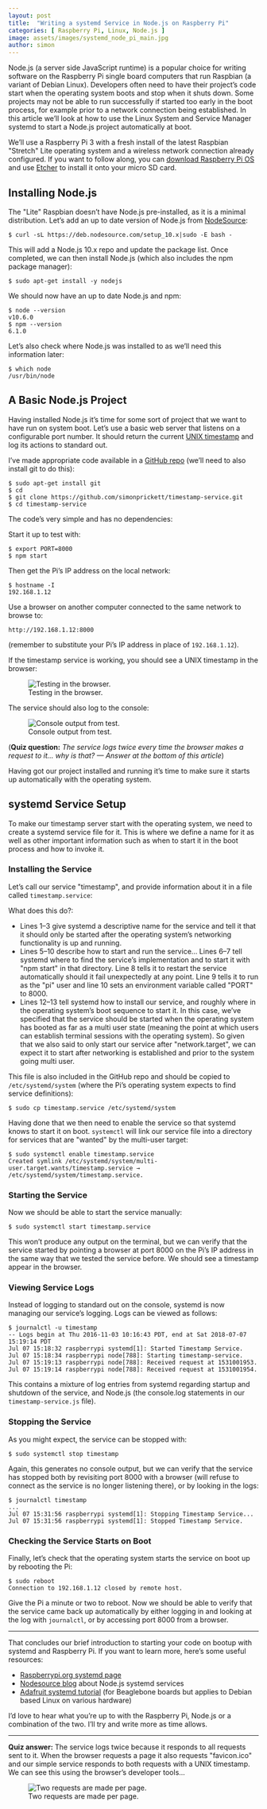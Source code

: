 ```yaml
---
layout: post
title:  "Writing a systemd Service in Node.js on Raspberry Pi"
categories: [ Raspberry Pi, Linux, Node.js ]
image: assets/images/systemd_node_pi_main.jpg
author: simon
---
```

Node.js (a server side JavaScript runtime) is a popular choice for writing software on the Raspberry Pi single board computers that run Raspbian (a variant of Debian Linux). Developers often need to have their project’s code start when the operating system boots and stop when it shuts down. Some projects may not be able to run successfully if started too early in the boot process, for example prior to a network connection being established. In this article we’ll look at how to use the Linux System and Service Manager systemd to start a Node.js project automatically at boot.

We’ll use a Raspberry Pi 3 with a fresh install of the latest Raspbian "Stretch" Lite operating system and a wireless network connection already configured. If you want to follow along, you can [download Raspberry Pi OS](https://www.raspberrypi.com/software/) and use [Etcher](https://www.balena.io/etcher/) to install it onto your micro SD card.

## Installing Node.js
The "Lite" Raspbian doesn’t have Node.js pre-installed, as it is a minimal distribution. Let’s add an up to date version of Node.js from [NodeSource](https://nodesource.com/):

```
$ curl -sL https://deb.nodesource.com/setup_10.x|sudo -E bash -
```

This will add a Node.js 10.x repo and update the package list. Once completed, we can then install Node.js (which also includes the npm package manager):

```
$ sudo apt-get install -y nodejs
```

We should now have an up to date Node.js and npm:

```
$ node --version
v10.6.0
$ npm --version
6.1.0
```

Let’s also check where Node.js was installed to as we’ll need this information later:

```
$ which node
/usr/bin/node
```

## A Basic Node.js Project
Having installed Node.js it’s time for some sort of project that we want to have run on system boot. Let’s use a basic web server that listens on a configurable port number. It should return the current [UNIX timestamp](https://www.unixtimestamp.com/) and log its actions to standard out.

I’ve made appropriate code available in a [GitHub repo](https://github.com/simonprickett/timestamp-service) (we’ll need to also install git to do this):

```
$ sudo apt-get install git
$ cd
$ git clone https://github.com/simonprickett/timestamp-service.git
$ cd timestamp-service
```

The code’s very simple and has no dependencies:

<script src="https://gist.github.com/simonprickett/5a7907f48c81b2d256cfafabb3277bd3.js"></script>

Start it up to test with:

```
$ export PORT=8000
$ npm start
```

Then get the Pi’s IP address on the local network:

```
$ hostname -I
192.168.1.12
```

Use a browser on another computer connected to the same network to browse to:

```
http://192.168.1.12:8000
```

(remember to substitute your Pi’s IP address in place of `192.168.1.12`).

If the timestamp service is working, you should see a UNIX timestamp in the browser:

<figure class="figure">
  <img src="{{ site.baseurl }}/assets/images/systemd_node_pi_testing_browser.png" class="figure-img img-fluid" alt="Testing in the browser.">
  <figcaption class="figure-caption text-center">Testing in the browser.</figcaption>
</figure>

The service should also log to the console:

<figure class="figure">
  <img src="{{ site.baseurl }}/assets/images/systemd_node_pi_timestamp_console.png" class="figure-img img-fluid" alt="Console output from test.">
  <figcaption class="figure-caption text-center">Console output from test.</figcaption>
</figure>

(**Quiz question:** _The service logs twice every time the browser makes a request to it... why is that? — Answer at the bottom of this article_)

Having got our project installed and running it’s time to make sure it starts up automatically with the operating system.

## systemd Service Setup
To make our timestamp server start with the operating system, we need to create a systemd service file for it. This is where we define a name for it as well as other important information such as when to start it in the boot process and how to invoke it.

### Installing the Service
Let’s call our service "timestamp", and provide information about it in a file called `timestamp.service`:

<script src="https://gist.github.com/simonprickett/88bcc7aa5db7b02df94362bfb0e32104.js"></script>

What does this do?:

* Lines 1–3 give systemd a descriptive name for the service and tell it that it should only be started after the operating system’s networking functionality is up and running.
* Lines 5–10 describe how to start and run the service… Lines 6–7 tell systemd where to find the service’s implementation and to start it with "npm start" in that directory. Line 8 tells it to restart the service automatically should it fail unexpectedly at any point. Line 9 tells it to run as the "pi" user and line 10 sets an environment variable called "PORT" to 8000.
* Lines 12–13 tell systemd how to install our service, and roughly where in the operating system’s boot sequence to start it. In this case, we’ve specified that the service should be started when the operating system has booted as far as a multi user state (meaning the point at which users can establish terminal sessions with the operating system). So given that we also said to only start our service after "network.target", we can expect it to start after networking is established and prior to the system going multi user.

This file is also included in the GitHub repo and should be copied to `/etc/systemd/system` (where the Pi’s operating system expects to find service definitions):

```
$ sudo cp timestamp.service /etc/systemd/system
```

Having done that we then need to enable the service so that systemd knows to start it on boot. `systemctl` will link our service file into a directory for services that are "wanted" by the multi-user target:

```
$ sudo systemctl enable timestamp.service
Created symlink /etc/systemd/system/multi-user.target.wants/timestamp.service → /etc/systemd/system/timestamp.service.
```

### Starting the Service
Now we should be able to start the service manually:

```
$ sudo systemctl start timestamp.service
```

This won’t produce any output on the terminal, but we can verify that the service started by pointing a browser at port 8000 on the Pi’s IP address in the same way that we tested the service before. We should see a timestamp appear in the browser.

### Viewing Service Logs
Instead of logging to standard out on the console, systemd is now managing our service’s logging. Logs can be viewed as follows:

```
$ journalctl -u timestamp
-- Logs begin at Thu 2016-11-03 10:16:43 PDT, end at Sat 2018-07-07 15:19:14 PDT
Jul 07 15:18:32 raspberrypi systemd[1]: Started Timestamp Service.
Jul 07 15:18:34 raspberrypi node[788]: Starting timestamp-service.
Jul 07 15:19:13 raspberrypi node[788]: Received request at 1531001953.
Jul 07 15:19:14 raspberrypi node[788]: Received request at 1531001954.
```

This contains a mixture of log entries from systemd regarding startup and shutdown of the service, and Node.js (the console.log statements in our `timestamp-service.js` file).

### Stopping the Service

As you might expect, the service can be stopped with:

```
$ sudo systemctl stop timestamp
```

Again, this generates no console output, but we can verify that the service has stopped both by revisiting port 8000 with a browser (will refuse to connect as the service is no longer listening there), or by looking in the logs:

```
$ journalctl timestamp
...
Jul 07 15:31:56 raspberrypi systemd[1]: Stopping Timestamp Service...
Jul 07 15:31:56 raspberrypi systemd[1]: Stopped Timestamp Service.
```

### Checking the Service Starts on Boot
Finally, let’s check that the operating system starts the service on boot up by rebooting the Pi:

```
$ sudo reboot
Connection to 192.168.1.12 closed by remote host.
```

Give the Pi a minute or two to reboot. Now we should be able to verify that the service came back up automatically by either logging in and looking at the log with `journalctl`, or by accessing port 8000 from a browser.

---

That concludes our brief introduction to starting your code on bootup with systemd and Raspberry Pi. If you want to learn more, here’s some useful resources:

* [Raspberrypi.org systemd page](https://www.raspberrypi.org/documentation/linux/usage/systemd.md)
* [Nodesource blog](https://nodesource.com/blog/running-your-node-js-app-with-systemd-part-1/) about Node.js systemd services
* [Adafruit systemd tutorial](https://learn.adafruit.com/running-programs-automatically-on-your-tiny-computer/systemd-writing-and-enabling-a-service) (for Beaglebone boards but applies to Debian based Linux on various hardware)

I’d love to hear what you’re up to with the Raspberry Pi, Node.js or a combination of the two. I’ll try and write more as time allows.

---

**Quiz answer:** The service logs twice because it responds to all requests sent to it. When the browser requests a page it also requests "favicon.ico" and our simple service responds to both requests with a UNIX timestamp. We can see this using the browser’s developer tools...

<figure class="figure">
  <img src="{{ site.baseurl }}/assets/images/systemd_node_pi_network_tools.png" class="figure-img img-fluid" alt="Two requests are made per page.">
  <figcaption class="figure-caption text-center">Two requests are made per page.</figcaption>
</figure>
